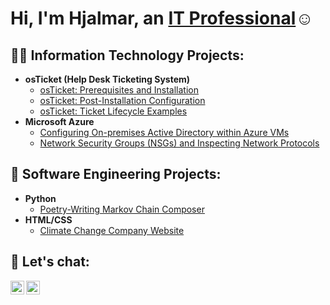<h1>Hi, I'm Hjalmar, an <a href="https://linkedin.com/in/hjalmardev">IT Professional</a>☺</h1>

<h2>👨‍💻 Information Technology Projects:</h2>

- <b>osTicket (Help Desk Ticketing System)</b>
  - [osTicket: Prerequisites and Installation](https://github.com/hjalmardev/osticket-prereqs)
  - [osTicket: Post-Installation Configuration](https://github.com/hjalmardev/post-install-config)
  - [osTicket: Ticket Lifecycle Examples](https://github.com/hjalmardev/ticket-lifecycle)
- <b>Microsoft Azure</b>
  - [Configuring On-premises Active Directory within Azure VMs](https://github.com/hjalmardev/configure-ad)
  - [Network Security Groups (NSGs) and Inspecting Network Protocols](https://github.com/hjalmardev/azure-network-protocols)

<h2>🤖 Software Engineering Projects:</h2>

- <b>Python</b>
  - [Poetry-Writing Markov Chain Composer](https://github.com/hjalmardev/markov-poetry)
- <b>HTML/CSS</b>
  - [Climate Change Company Website](https://github.com/hjalmardev/climate-technology)

<h2>🤳 Let's chat:</h2>

[<img align="left" alt="Hjalmar | LinkedIn" width="22px" src="https://cdn.jsdelivr.net/npm/simple-icons@8.8.0/icons/linkedin.svg" />][linkedin]
[<img align="left" alt="Hjalmar | Substack" width="22px" src="https://cdn.jsdelivr.net/npm/simple-icons@8.8.0/icons/substack.svg" />][substack]

[linkedin]: https://linkedin.com/in/hjalmardev
[substack]: https://hjalmardev.substack.com/
